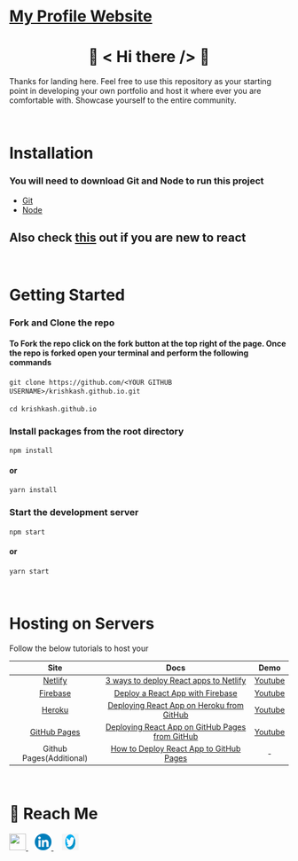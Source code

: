 # [My Profile Website](https://krishkash.github.io/)

<h1 align="center">👋 < Hi there /> 👋</h1>

Thanks for landing here. Feel free to use this repository as your starting point in developing your own portfolio and host it where ever you are comfortable with. Showcase yourself to the entire community.

<br />

# Installation

### You will need to download Git and Node to run this project

- [Git](https://git-scm.com/downloads)
- [Node](https://nodejs.org/en/download/)

## Also check [this](https://reactjs.org/docs/create-a-new-react-app.html) out if you are new to react

<br />

# Getting Started

### Fork and Clone the repo

#### To Fork the repo click on the fork button at the top right of the page. Once the repo is forked open your terminal and perform the following commands

```
git clone https://github.com/<YOUR GITHUB USERNAME>/krishkash.github.io.git

cd krishkash.github.io
```

### Install packages from the root directory

```
npm install
```

#### or

```
yarn install
```

### Start the development server

```
npm start
```

#### or

```
yarn start
```

<br />

# Hosting on Servers

Follow the below tutorials to host your

| Site       | Docs        | Demo  |
| :------------------: |:------------------: |:----------------: |
| [Netlify](https://www.netlify.com/) | [3 ways to deploy React apps to Netlify](https://blog.logrocket.com/3-ways-to-deploy-react-apps-to-netlify/) | [Youtube](https://www.youtube.com/watch?v=sGBdp9r2GSg) |
| [Firebase](https://firebase.google.com/docs/hosting) | [Deploy a React App with Firebase](https://medium.com/swlh/how-to-deploy-a-react-app-with-firebase-hosting-98063c5bf425) | [Youtube](https://www.youtube.com/watch?v=1wZw7RvXPRU)
| [Heroku](https://www.heroku.com/) | [Deploying React App on Heroku from GitHub](https://medium.com/make-it-heady/deploying-create-react-app-on-heroku-from-github-49447561f670) | [Youtube](https://www.youtube.com/watch?v=dn4mmfbletg) |
| [GitHub Pages](https://pages.github.com/) | [Deploying React App on GitHub Pages from GitHub](https://create-react-app.dev/docs/deployment/#github-pages) | [Youtube](https://youtu.be/F8s4Ng-re0E) |
| Github Pages(Additional) | [How to Deploy React App to GitHub Pages](https://www.c-sharpcorner.com/article/how-to-deploy-react-application-on-github-pages/) | - |

</br>

# 🚀 Reach Me

<a href="mailto:kmurari103@gmail.com" target="_blank">
   <img  src="https://github.com/KrishKash/krishkash.github.io/blob/master/src/assets/images/social/gamil.png" width="30px" height="30px"/>
</a>&nbsp&nbsp
<a href="https://www.linkedin.com/in/krishna-murari-kashyap-689864148/" target="_blank">
   <img  src="https://github.com/KrishKash/krishkash.github.io/blob/master/src/assets/images/social/linkedin.png" width="30px" height="30px"/>
</a> &nbsp &nbsp
<a href="https://twitter.com/its_me_kmk" target="_blank">
   <img  src="https://github.com/KrishKash/krishkash.github.io/blob/master/src/assets/images/social/twitter.png" width="30px" height="30px"/>
</a>
